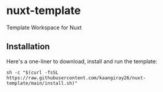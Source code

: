 # nuxt-template
Template Workspace for Nuxt

## Installation
Here's a one-liner to download, install and run the template:
```
sh -c "$(curl -fsSL https://raw.githubusercontent.com/kaangiray26/nuxt-template/main/install.sh)"
```
